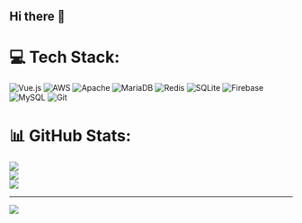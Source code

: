 ## Hi there 👋


# 💻 Tech Stack:
![Vue.js](https://img.shields.io/badge/vue.js-%2335495e.svg?style=for-the-badge&logo=vuedotjs&logoColor=%234FC08D) ![AWS](https://img.shields.io/badge/AWS-%23FF9900.svg?style=for-the-badge&logo=amazon-aws&logoColor=white) ![Apache](https://img.shields.io/badge/apache-%23D42029.svg?style=for-the-badge&logo=apache&logoColor=white) ![MariaDB](https://img.shields.io/badge/MariaDB-003545?style=for-the-badge&logo=mariadb&logoColor=white) ![Redis](https://img.shields.io/badge/redis-%23DD0031.svg?style=for-the-badge&logo=redis&logoColor=white) ![SQLite](https://img.shields.io/badge/sqlite-%2307405e.svg?style=for-the-badge&logo=sqlite&logoColor=white) ![Firebase](https://img.shields.io/badge/firebase-a08021?style=for-the-badge&logo=firebase&logoColor=ffcd34) ![MySQL](https://img.shields.io/badge/mysql-4479A1.svg?style=for-the-badge&logo=mysql&logoColor=white) ![Git](https://img.shields.io/badge/git-%23F05033.svg?style=for-the-badge&logo=git&logoColor=white)
# 📊 GitHub Stats:
![](https://github-readme-stats.vercel.app/api?username=raj-anviam&theme=dark&hide_border=false&include_all_commits=false&count_private=false)<br/>
![](https://nirzak-streak-stats.vercel.app/?user=raj-anviam&theme=dark&hide_border=false)<br/>
![](https://github-readme-stats.vercel.app/api/top-langs/?username=raj-anviam&theme=dark&hide_border=false&include_all_commits=false&count_private=false&layout=compact)

---
[![](https://visitcount.itsvg.in/api?id=raj-anviam&icon=0&color=0)](https://visitcount.itsvg.in)

<!-- Proudly created with GPRM ( https://gprm.itsvg.in ) -->

